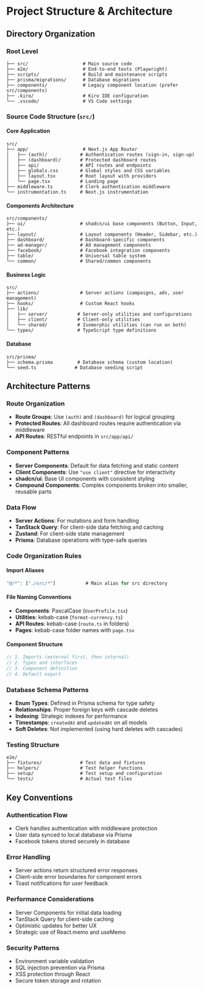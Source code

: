 # Project Structure & Architecture

## Directory Organization

### Root Level
```
├── src/                    # Main source code
├── e2e/                    # End-to-end tests (Playwright)
├── scripts/                # Build and maintenance scripts
├── prisma/migrations/      # Database migrations
├── components/             # Legacy component location (prefer src/components)
├── .kiro/                  # Kiro IDE configuration
└── .vscode/                # VS Code settings
```

### Source Code Structure (`src/`)

#### Core Application
```
src/
├── app/                    # Next.js App Router
│   ├── (auth)/            # Authentication routes (sign-in, sign-up)
│   ├── (dashboard)/       # Protected dashboard routes
│   ├── api/               # API routes and endpoints
│   ├── globals.css        # Global styles and CSS variables
│   ├── layout.tsx         # Root layout with providers
│   └── page.tsx           # Landing page
├── middleware.ts          # Clerk authentication middleware
└── instrumentation.ts     # Next.js instrumentation
```

#### Components Architecture
```
src/components/
├── ui/                    # shadcn/ui base components (Button, Input, etc.)
├── layout/                # Layout components (Header, Sidebar, etc.)
├── dashboard/             # Dashboard-specific components
├── ad-manager/            # Ad management components
├── facebook/              # Facebook integration components
├── table/                 # Universal table system
└── common/                # Shared/common components
```

#### Business Logic
```
src/
├── actions/               # Server actions (campaigns, ads, user management)
├── hooks/                 # Custom React hooks
├── lib/
│   ├── server/           # Server-only utilities and configurations
│   ├── client/           # Client-only utilities
│   └── shared/           # Isomorphic utilities (can run on both)
└── types/                # TypeScript type definitions
```

#### Database
```
src/prisma/
├── schema.prisma         # Database schema (custom location)
└── seed.ts              # Database seeding script
```

## Architecture Patterns

### Route Organization
- **Route Groups**: Use `(auth)` and `(dashboard)` for logical grouping
- **Protected Routes**: All dashboard routes require authentication via middleware
- **API Routes**: RESTful endpoints in `src/app/api/`

### Component Patterns
- **Server Components**: Default for data fetching and static content
- **Client Components**: Use `"use client"` directive for interactivity
- **shadcn/ui**: Base UI components with consistent styling
- **Compound Components**: Complex components broken into smaller, reusable parts

### Data Flow
- **Server Actions**: For mutations and form handling
- **TanStack Query**: For client-side data fetching and caching
- **Zustand**: For client-side state management
- **Prisma**: Database operations with type-safe queries

### Code Organization Rules

#### Import Aliases
```typescript
"@/*": ["./src/*"]           # Main alias for src directory
```

#### File Naming Conventions
- **Components**: PascalCase (`UserProfile.tsx`)
- **Utilities**: kebab-case (`format-currency.ts`)
- **API Routes**: kebab-case (`route.ts` in folders)
- **Pages**: kebab-case folder names with `page.tsx`

#### Component Structure
```typescript
// 1. Imports (external first, then internal)
// 2. Types and interfaces
// 3. Component definition
// 4. Default export
```

### Database Schema Patterns
- **Enum Types**: Defined in Prisma schema for type safety
- **Relationships**: Proper foreign keys with cascade deletes
- **Indexing**: Strategic indexes for performance
- **Timestamps**: `createdAt` and `updatedAt` on all models
- **Soft Deletes**: Not implemented (using hard deletes with cascades)

### Testing Structure
```
e2e/
├── fixtures/              # Test data and fixtures
├── helpers/               # Test helper functions
├── setup/                 # Test setup and configuration
└── tests/                 # Actual test files
```

## Key Conventions

### Authentication Flow
- Clerk handles authentication with middleware protection
- User data synced to local database via Prisma
- Facebook tokens stored securely in database

### Error Handling
- Server actions return structured error responses
- Client-side error boundaries for component errors
- Toast notifications for user feedback

### Performance Considerations
- Server Components for initial data loading
- TanStack Query for client-side caching
- Optimistic updates for better UX
- Strategic use of React.memo and useMemo

### Security Patterns
- Environment variable validation
- SQL injection prevention via Prisma
- XSS protection through React
- Secure token storage and rotation